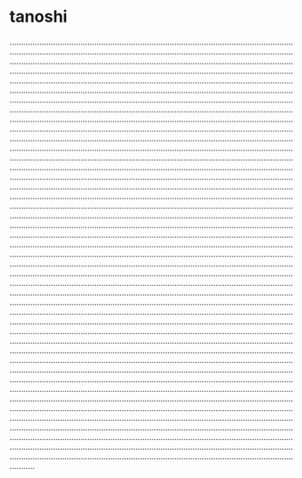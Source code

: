# tanoshi

...........................................................................................................................................................................................................................................................................................................................................................................................................................................................................................................................................................................................................................................................................................................................................................................................................................................................................................................................................................................................................................................................................................................................................................................................................................................................................................................................................................................................................................................................................................................................................................................................................................................................................................................................................................................................................................................................................................................................................................................................................................................................................................................................................................................................................................................................................................................................................................................................................................................................................................................................................................................................................................................................................................................................................................................................................................................................................................................................................................................................................................................................................................................................................................................................................................................................................................................................................................................................................................................................................................................................................................................................................................................................................................................................................................................................................................................................................................................................................................................................................................................................................................................................................................................................................................................................................................................................................................................................................................................................................................................................................................................................................................................................................................................................................................................................................................................................................................................................................................................................................................................................................................................................................................................................................................................................................................................................................................................................................................................................................................................................................................................................................................................................................................